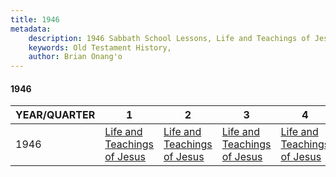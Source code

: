 ```yaml
---
title: 1946
metadata:
    description: 1946 Sabbath School Lessons, Life and Teachings of Jesus, Life and Teachings of Jesus, Life and Teachings of Jesus, Life and Teachings of Jesus
    keywords: Old Testament History,
    author: Brian Onang'o
---
```


#### 1946

YEAR/QUARTER |   1  | 2| 3| 4
-------------|------------|---|--|---
1946   |  [Life and Teachings of Jesus](/1941-1950/1946/quarter1) | [Life and Teachings of Jesus](/1941-1950/1946/quarter2) | [Life and Teachings of Jesus](/1941-1950/1946/quarter3) | [Life and Teachings of Jesus](/1941-1950/1946/quarter4) |
 